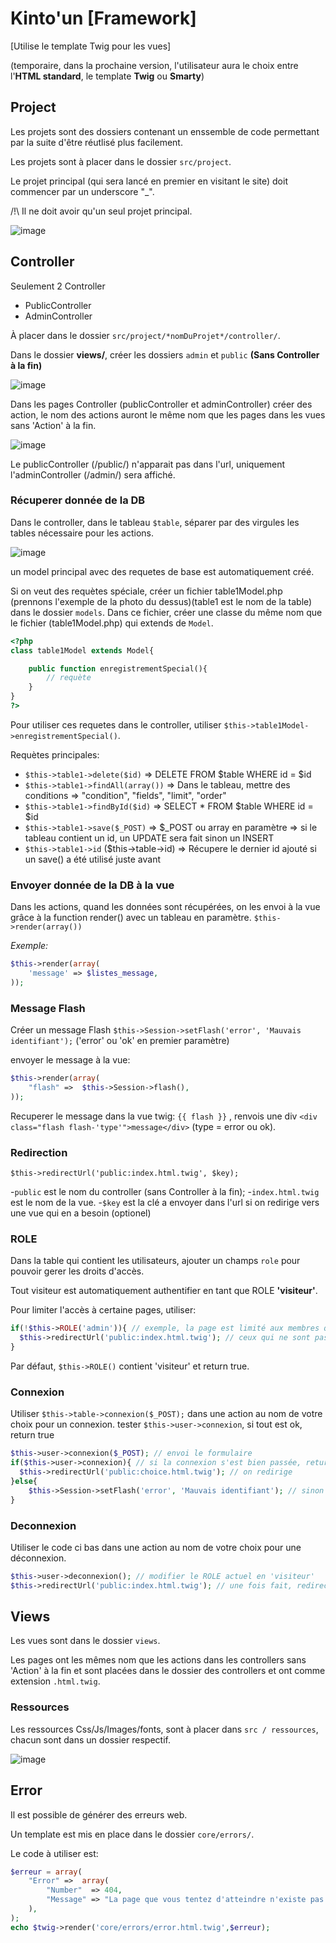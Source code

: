 # Kinto'un [Framework]

[Utilise le template Twig pour les vues] 

(temporaire, dans la prochaine version, l'utilisateur aura le choix entre l'**HTML standard**, le template **Twig** ou **Smarty**)

## Project

Les projets sont des dossiers contenant un enssemble de code permettant par la suite d'être réutlisé plus facilement.

Les projets sont à placer dans le dossier `src/project`.

Le projet principal (qui sera lancé en premier en visitant le site) doit commencer par un underscore "_". 

/!\ Il ne doit avoir qu'un seul projet principal.

![image](http://img11.hostingpics.net/pics/553819project.png)

## Controller

Seulement 2 Controller

* PublicController
* AdminController

À placer dans le dossier `src/project/*nomDuProjet*/controller/`.

Dans le dossier **views/**, créer les dossiers `admin` et `public` **(Sans Controller à la fin)** 

![image](http://img11.hostingpics.net/pics/400637controller.png)

Dans les pages Controller (publicController et adminController) créer des action, le nom des actions auront le même nom que les pages dans les vues sans 'Action' à la fin.

![image](http://imageshack.com/a/img843/5844/7glw.png)

Le publicController (/public/) n'apparait pas dans l'url, uniquement l'adminController (/admin/) sera affiché.

### Récuperer donnée de la DB

Dans le controller, dans le tableau `$table`, séparer par des virgules les tables nécessaire pour les actions.

![image](http://imageshack.com/a/img541/8637/c9ef.png)

un model principal avec des requetes de base est automatiquement créé.

Si on veut des requètes spéciale, créer un fichier table1Model.php (prennons l'exemple de la photo du dessus)(table1 est le nom de la table) dans le dossier `models`.
Dans ce fichier, créer une classe du même nom que le fichier (table1Model.php) qui extends de `Model`.

```php
<?php
class table1Model extends Model{

	public function enregistrementSpecial(){
		// requète
	}
}
?>
```

Pour utiliser ces requetes dans le controller, utiliser `$this->table1Model->enregistrementSpecial()`.

Requètes principales:

* `$this->table1->delete($id)` => DELETE FROM $table WHERE id = $id
* `$this->table1->findAll(array())` => Dans le tableau, mettre des conditions => "condition", "fields", "limit", "order"
* `$this->table1->findById($id)` => SELECT * FROM $table WHERE id = $id
* `$this->table1->save($_POST)` => $_POST ou array en paramètre => si le tableau contient un id, un UPDATE sera fait sinon un INSERT
* `$this->table1->id` ($this->table->id) => Récupere le dernier id ajouté si un save() a été utilisé juste avant

### Envoyer donnée de la DB à la vue

Dans les actions, quand les données sont récupérées, on les envoi à la vue grâce à la function render() avec un tableau en paramètre.
`$this->render(array())`

*Exemple:*

```php
$this->render(array(
	'message' => $listes_message,
));
```


### Message Flash

Créer un message Flash `$this->Session->setFlash('error', 'Mauvais identifiant');` ('error' ou 'ok' en premier paramètre)

envoyer le message à la vue:
```php
$this->render(array(
	"flash"	=>	$this->Session->flash(),
));
```

Recuperer le message dans la vue twig: `{{ flash }}` , renvois une div `<div class="flash flash-'type'">message</div>` (type = error ou ok).

### Redirection

`$this->redirectUrl('public:index.html.twig', $key);` 

-`public` est le nom du controller (sans Controller à la fin);
-`index.html.twig` est le nom de la vue.
-`$key` est la clé a envoyer dans l'url si on redirige vers une vue qui en a besoin (optionel)

### ROLE 

Dans la table qui contient les utilisateurs, ajouter un champs `role` pour pouvoir gerer les droits d'accès.

Tout visiteur est automatiquement authentifier en tant que ROLE **'visiteur'**.

Pour limiter l'accès à certaine pages, utiliser: 	

```php
if(!$this->ROLE('admin')){ // exemple, la page est limité aux membres qui ont comme ROLE admin.
  $this->redirectUrl('public:index.html.twig'); // ceux qui ne sont pas admin, ils seront rediriger sur l'index
}
```

Par défaut, `$this->ROLE()` contient 'visiteur' et return true. 

### Connexion

Utiliser `$this->table->connexion($_POST);` dans une action au nom de votre choix pour un connexion.
tester `$this->user->connexion`, si tout est ok, return true

```php
$this->user->connexion($_POST); // envoi le formulaire
if($this->user->connexion){ // si la connexion s'est bien passée, return true
  $this->redirectUrl('public:choice.html.twig'); // on redirige
}else{
	$this->Session->setFlash('error', 'Mauvais identifiant'); // sinon on envois un message flash
}
```


### Deconnexion

Utiliser le code ci bas dans une action au nom de votre choix pour une déconnexion.
```php
$this->user->deconnexion(); // modifier le ROLE actuel en 'visiteur'
$this->redirectUrl('public:index.html.twig'); // une fois fait, redirection sur l'index
```

## Views

Les vues sont dans le dossier `views`.

Les pages ont les mêmes nom que les actions dans les controllers sans 'Action' à la fin et sont placées dans le dossier des controllers et ont comme extension `.html.twig`.


### Ressources
Les ressources Css/Js/Images/fonts, sont à placer dans `src / ressources`, chacun sont dans un dossier respectif.

![image](http://img11.hostingpics.net/pics/561450ressources.png)

## Error

Il est possible de générer des erreurs web.

Un template est mis en place dans le dossier `core/errors/`.

Le code à utiliser est:

```php
$erreur = array(
	"Error"	=>	array(
		"Number"  => 404,
		"Message" => "La page que vous tentez d'atteindre n'existe pas ou n'est plus disponible.",
	),
);
echo $twig->render('core/errors/error.html.twig',$erreur);
```
